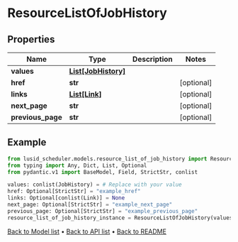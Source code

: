 # ResourceListOfJobHistory

## Properties
Name | Type | Description | Notes
------------ | ------------- | ------------- | -------------
**values** | [**List[JobHistory]**](JobHistory.md) |  | 
**href** | **str** |  | [optional] 
**links** | [**List[Link]**](Link.md) |  | [optional] 
**next_page** | **str** |  | [optional] 
**previous_page** | **str** |  | [optional] 
## Example

```python
from lusid_scheduler.models.resource_list_of_job_history import ResourceListOfJobHistory
from typing import Any, Dict, List, Optional
from pydantic.v1 import BaseModel, Field, StrictStr, conlist

values: conlist(JobHistory) = # Replace with your value
href: Optional[StrictStr] = "example_href"
links: Optional[conlist(Link)] = None
next_page: Optional[StrictStr] = "example_next_page"
previous_page: Optional[StrictStr] = "example_previous_page"
resource_list_of_job_history_instance = ResourceListOfJobHistory(values=values, href=href, links=links, next_page=next_page, previous_page=previous_page)

```

[Back to Model list](../README.md#documentation-for-models) &#8226; [Back to API list](../README.md#documentation-for-api-endpoints) &#8226; [Back to README](../README.md)

